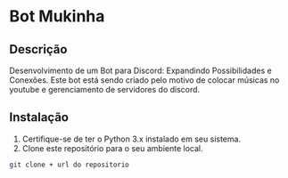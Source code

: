 # Bot Mukinha

## Descrição
Desenvolvimento de um Bot para Discord: Expandindo Possibilidades e Conexões.
Este bot está sendo criado pelo motivo de colocar músicas no youtube e gerenciamento de servidores do discord.

## Instalação

1. Certifique-se de ter o Python 3.x instalado em seu sistema.
2. Clone este repositório para o seu ambiente local.

```bash
git clone + url do repositorio
